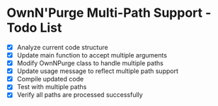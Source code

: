 # OwnN'Purge Multi-Path Support - Todo List

- [x] Analyze current code structure
- [x] Update main function to accept multiple arguments
- [x] Modify OwnNPurge class to handle multiple paths
- [x] Update usage message to reflect multiple path support
- [x] Compile updated code
- [x] Test with multiple paths
- [x] Verify all paths are processed successfully
